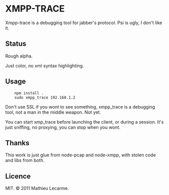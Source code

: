 XMPP-TRACE
==========

Xmpp-trace is a debugging tool for jabber's protocol. Psi is ugly, I don't like it.

Status
------

Rough alpha.

Just color, no xml syntax highlighting.

Usage
-----

		npm install .
		sudo xmpp_trace 192.168.1.2

Don't use SSL if you wont to see something, xmpp_trace is a debugging tool, not a man in the middle weapon. Not yet.

You can start xmp_trace before launching the client, or during a session. It's just sniffing, no proxying, you can stop when you wont.

Thanks
------

This work is just glue from node-pcap and node-xmpp, with stolen code and libs from both.

Licence
-------

MIT. © 2011 Mathieu Lecarme.
